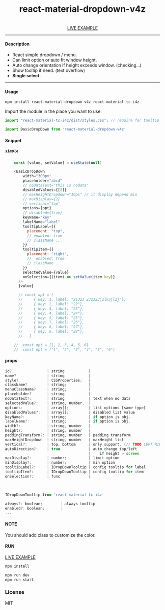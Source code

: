 <div align="center">
    <h1>react-material-dropdown-v4z</h1>
    <br />
    <a href="https://codesandbox.io/s/gl1vu0">LIVE EXAMPLE</a>
</div>

---

#### Description
+ React simple dropdown / menu.
+ Can limit option or auto fit window height.
+ Auto change orientation if height exceeds window. (checking...)
+ Show tooltip if need. (text overflow)
+ <b>Single select.</b>
---

#### Usage
```js
npm install react-material-dropdown-v4z react-material-tc-i4z
```

Import the module in the place you want to use:
```js
import "react-material-tc-i4z/dist/styles.css"; // require for tooltip if need (text-overflow: ellipsis)

import BasicDropDown from 'react-material-dropdown-v4z'
```

#### Snippet

##### `simple`

```js
    const [value, setValue] = useState(null)

    <BasicDropDown
        width="300px"
        placeholder="abcd"
        // noDataText="this is nodata"
        disabledValues={[2]}
        // maxHeightDropdown="10px" // it display depend min
        // maxDisplay={2}
        // vertical="top"
        options={opt}
        // disabled={true}
        keyName="key"
        labelName="label"
        tooltipLabel={{
          placement: "top",
          // enabled: true
          // className ...
        }}
        tooltipItem={{
          placement: "right",
          //  enabled: true
          // className ...
        }}
        selectedValue={value}
        onSelection={(item) => setValue(item.key)}
      />
      {value}

      // const opt = [
      //     { key: 1, label: "21323 232323j2lk3jl2j"},
      //     { key: 2, label: "22"},
      //     { key: 3, label: "23"},
      //     { key: 4, label: "24"},
      //     { key: 5, label: "25"},
      //     { key: 7, label: "26"},
      //     { key: 8, label: "27"},
      //     { key: 9, label: "28"},
      //   ]

    //  const opt = [1, 2, 3, 4, 5, 6]
    //  const opt = ["1", "2", "3", "4", "5", "6"]

```
#### props
```js
id?                | string           |
name?              | string           |
style?             | CSSProperties;   |
className?         | string;          |
menuClassName?     | string;          |
placeholder?       | string           |
noDataText?:       | string           | text when no data
selectedValue?:    | string, number,  |
options:           | array[];         | list options [same type]
disabledValues?:   | array[];         | disabled list value
keyName?:          | string;          | if option is obj.
labelName?:        | string;          | if option is obj.
width?:            | string, number   |
height?:           | string, number   |
paddingTransform?: | string, number   | padding transform
maxHeightDropdown  | string, number   | maxHeight list
vertical?:         | top, bottom      | only support. (// TODO LEFT RIGHT)
autoDirection?:    | true             | auto change top/left
                                      |    if height > screen
maxDisplay?:       | number;          | limit option
minDisplay?:       | number;          | min option
tooltipLabel?:     | IDropDownTooltip | config tooltip for label
tooltipItem?:      | IDropDownTooltip | config tooltip for item
onSelection?:      | func             |
```

<br />

```js
IDropDownTooltip from 'react-material-tc-i4z'

always?: boolean;        | always tooltip
enabled?: boolean;       |
...

```
#### NOTE
You should add class to customize the color.

#### RUN

<a href="https://codesandbox.io/s/gl1vu0">LIVE EXAMPLE</a>

```js
npm install
```
```js
npm run dev
npm run start
```

### License

MIT
